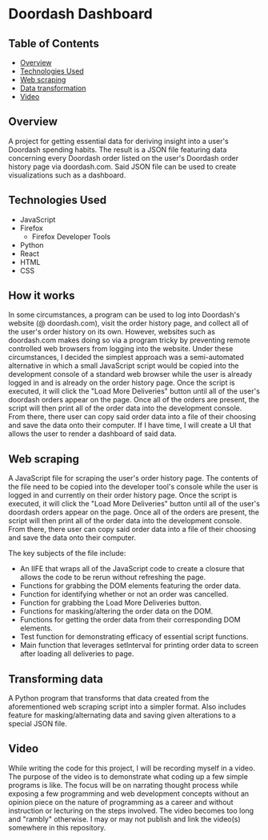 # Doordash Dashboard

## Table of Contents

- [Overview](#overview)
- [Technologies Used](#technologies-used)
- [Web scraping](#web-scraping)
- [Data transformation](#transforming-data)
- [Video](#video)

## Overview

A project for getting essential data for deriving insight into a user's Doordash spending habits. The result is a JSON file featuring
data concerning every Doordash order listed on the user's Doordash order history page via doordash.com. Said JSON file can be used
to create visualizations such as a dashboard.

## Technologies Used

- JavaScript
- Firefox
  - Firefox Developer Tools
- Python
- React
- HTML
- CSS

## How it works

In some circumstances, a program can be used to log into Doordash's website (@ doordash.com), visit the order history page, and collect all of the user's order
history on its own. However, websites such as doordash.com makes doing so via a program tricky by preventing remote controlled web browsers from logging into the
website. Under these circumstances, I decided the simplest approach was a semi-automated alternative in which a small JavaScript script would be copied into the
development console of a standard web browser while the user is already logged in and is already on the order history page. Once the script is executed, it will
click the "Load More Deliveries" button until all of the user's doordash orders appear on the page. Once all of the orders are present, the script will then
print all of the order data into the development console. From there, there user can copy said order data into a file of their choosing and save the data onto their computer. If I have time, I will create a UI that allows the user to render a dashboard of said data.

## Web scraping

A JavaScript file for scraping the user's order history page. The contents of the file need to be copied into the developer tool's console while the user is logged in and currently on their order history page. Once the script is executed, it will
click the "Load More Deliveries" button until all of the user's doordash orders appear on the page. Once all of the orders are present, the script will then
print all of the order data into the development console. From there, there user can copy said order data into a file of their choosing and save the data onto their computer.

The key subjects of the file include:

- An IIFE that wraps all of the JavaScript code to create a closure that allows the code to be rerun without refreshing the page.
- Functions for grabbing the DOM elements featuring the order data.
- Function for identifying whether or not an order was cancelled.
- Function for grabbing the Load More Deliveries button.
- Functions for masking/altering the order data on the DOM.
- Functions for getting the order data from their corresponding DOM elements.
- Test function for demonstrating efficacy of essential script functions.
- Main function that leverages setInterval for printing order data to screen after loading all deliveries to page.

## Transforming data

A Python program that transforms that data created from the aforementioned web scraping script into a simpler format. Also includes
feature for masking/alternating data and saving given alterations to a special JSON file.

## Video

While writing the code for this project, I will be recording myself in a video. The purpose of the video is to demonstrate what coding up a few simple programs is like. The focus will be on narrating thought process while exposing a few programming and web development concepts without an opinion piece on the nature of programming as a career and without instruction or lecturing on the steps involved. The video becomes too long and "rambly" otherwise. I may or may not publish and link the video(s) somewhere in this repository.
